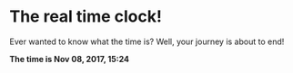 # The real time clock!

Ever wanted to know what the time is? Well, your journey is about to end!

**The time is Nov 08, 2017, 15:24**